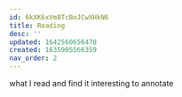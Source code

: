 ```yaml
---
id: 6kXK6xVm8TcBoJCwXHkN6
title: Reading
desc: ''
updated: 1642560656478
created: 1635905566359
nav_order: 2
---
```

what I read and find it interesting to annotate
